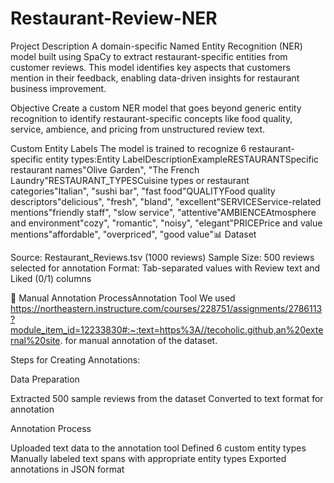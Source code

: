 # Restaurant-Review-NER

Project Description
A domain-specific Named Entity Recognition (NER) model built using SpaCy to extract restaurant-specific entities from customer reviews. This model identifies key aspects that customers mention in their feedback, enabling data-driven insights for restaurant business improvement.

Objective
Create a custom NER model that goes beyond generic entity recognition to identify restaurant-specific concepts like food quality, service, ambience, and pricing from unstructured review text.

Custom Entity Labels
The model is trained to recognize 6 restaurant-specific entity types:Entity LabelDescriptionExampleRESTAURANTSpecific restaurant names"Olive Garden", "The French Laundry"RESTAURANT_TYPESCuisine types or restaurant categories"Italian", "sushi bar", "fast food"QUALITYFood quality descriptors"delicious", "fresh", "bland", "excellent"SERVICEService-related mentions"friendly staff", "slow service", "attentive"AMBIENCEAtmosphere and environment"cozy", "romantic", "noisy", "elegant"PRICEPrice and value mentions"affordable", "overpriced", "good value"📊 Dataset

Source: Restaurant_Reviews.tsv (1000 reviews)
Sample Size: 500 reviews selected for annotation
Format: Tab-separated values with Review text and Liked (0/1) columns

🔧 Manual Annotation ProcessAnnotation Tool
We used  https://northeastern.instructure.com/courses/228751/assignments/2786113?module_item_id=12233830#:~:text=https%3A//tecoholic.github,an%20external%20site. for manual annotation of the dataset.

Steps for Creating Annotations:

Data Preparation

  Extracted 500 sample reviews from the dataset
  Converted to text format for annotation

Annotation Process

  Uploaded text data to the annotation tool
  Defined 6 custom entity types
  Manually labeled text spans with appropriate entity types
  Exported annotations in JSON format
